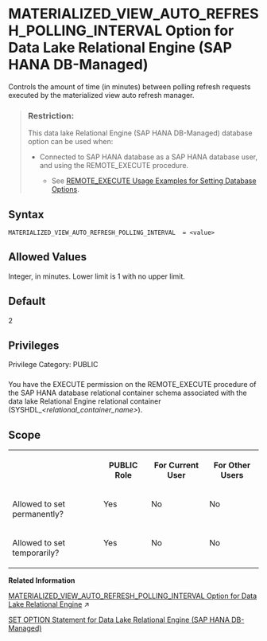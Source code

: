 <!-- loio84aa190c7a8f463196bd9755c6146a29 -->

# MATERIALIZED\_VIEW\_AUTO\_REFRESH\_POLLING\_INTERVAL Option for Data Lake Relational Engine \(SAP HANA DB-Managed\)

Controls the amount of time \(in minutes\) between polling refresh requests executed by the materialized view auto refresh manager.



> ### Restriction:  
> This data lake Relational Engine \(SAP HANA DB-Managed\) database option can be used when:
> 
> -   Connected to SAP HANA database as a SAP HANA database user, and using the REMOTE\_EXECUTE procedure.
> 
>     -   See [REMOTE\_EXECUTE Usage Examples for Setting Database Options](remote-execute-usage-examples-for-setting-database-options-0023bea.md).



<a name="loio84aa190c7a8f463196bd9755c6146a29__section_wgn_4zd_qrb"/>

## Syntax

```
MATERIALIZED_VIEW_AUTO_REFRESH_POLLING_INTERVAL  = <value>
```



<a name="loio84aa190c7a8f463196bd9755c6146a29__section_bjw_4zd_qrb"/>

## Allowed Values

Integer, in minutes. Lower limit is 1 with no upper limit.



<a name="loio84aa190c7a8f463196bd9755c6146a29__section_n3j_pzd_qrb"/>

## Default

2



<a name="loio84aa190c7a8f463196bd9755c6146a29__section_pdy_s4b_dxb"/>

## Privileges

Privilege Category: PUBLIC



### 

You have the EXECUTE permission on the REMOTE\_EXECUTE procedure of the SAP HANA database relational container schema associated with the data lake Relational Engine relational container \(SYSHDL\_*<relational\_container\_name\>*\).



<a name="loio84aa190c7a8f463196bd9755c6146a29__section_f5d_rzd_qrb"/>

## Scope


<table>
<tr>
<th valign="top">

 



</th>
<th valign="top">

PUBLIC Role



</th>
<th valign="top">

For Current User



</th>
<th valign="top">

For Other Users



</th>
</tr>
<tr>
<td valign="top">

Allowed to set permanently?



</td>
<td valign="top">

Yes



</td>
<td valign="top">

No



</td>
<td valign="top">

No



</td>
</tr>
<tr>
<td valign="top">

Allowed to set temporarily?



</td>
<td valign="top">

Yes



</td>
<td valign="top">

No



</td>
<td valign="top">

No



</td>
</tr>
</table>

**Related Information**  


[MATERIALIZED_VIEW_AUTO_REFRESH_POLLING_INTERVAL Option for Data Lake Relational Engine](https://help.sap.com/viewer/19b3964099384f178ad08f2d348232a9/2023_1_QRC/en-US/beb258e2c5044c44aebc49f3d6318ca2.html "Controls the amount of time (in minutes) between polling refresh requests executed by the materialized view auto refresh manager.") :arrow_upper_right:

[SET OPTION Statement for Data Lake Relational Engine \(SAP HANA DB-Managed\)](../030-sql-statements/set-option-statement-for-data-lake-relational-engine-sap-hana-db-managed-84a37a4.md "Changes options that affect the behavior of the database and its compatibility with Transact-SQL. Setting the value of an option can change the behavior for all users or an individual user, in either a temporary or permanent scope.")

